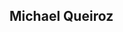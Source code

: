 ## Michael Queiroz

<!--
**mchqueiroz/mchqueiroz** is a ✨ _special_ ✨ repository because its `README.md` (this file) appears on your GitHub profile.

Here are some ideas to get you started:

- 🔭 I’m currently working on ...
- 🌱 I’m currently learning ...
- 👯 I’m looking to collaborate on ...
- 🤔 I’m looking for help with ...
- 💬 Ask me about ...
 📫 How to reach me: michaelqcardoso@gmaul.com
- 😄 Pronouns: ...
- ⚡ Fun fact: ...
-->
